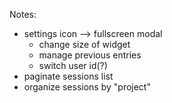 Notes:

- settings icon --> fullscreen modal
  - change size of widget
  - manage previous entries
  - switch user id(?)
- paginate sessions list
- organize sessions by "project"

